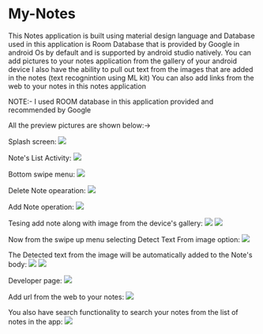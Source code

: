 # My-Notes
This Notes application is built using material design language and Database used in this application is Room Database that is provided by Google in android Os 
by default and is supported by android studio natively.
You can add pictures to your notes application from the gallery of your android device
I also have the ability to pull out text from the images that are added in the notes (text recognintion using ML kit)
You can also add links from the web to your notes in this notes application

NOTE:- I used ROOM database in this application provided and recommended by Google

All the preview pictures are shown below:->

Splash screen:
![](app/src/main/res/drawable/one.png)

Note's List Activity:
![](app/src/main/res/drawable/two.png)

Bottom swipe menu:
![](app/src/main/res/drawable/three.png)

Delete Note opearation:
![](app/src/main/res/drawable/four.png)

Add Note operation:
![](app/src/main/res/drawable/five.png)

Tesing add note along with image from the device's gallery:
![](app/src/main/res/drawable/six.png)
![](app/src/main/res/drawable/seven.png)

Now from the swipe up menu selecting Detect Text From image option:
![](app/src/main/res/drawable/eight.png)

The Detected text from the image will be automatically added to the Note's body:
![](app/src/main/res/drawable/nine.png)
![](app/src/main/res/drawable/ten.png)

Developer page:
![](app/src/main/res/drawable/eleven.png)

Add url from the web to your notes:
![](app/src/main/res/drawable/twelve.png)

You also have search functionality to search your notes from the list of notes in the app:
![](app/src/main/res/drawable/thirteen.png)

